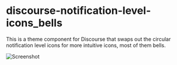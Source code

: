 # discourse-notification-level-icons_bells

This is a theme component for Discourse that swaps out the circular notification level icons for more intuitive icons, most of them bells.

![Screenshot](https://github.com/tomtjes/discourse-notification-level-icons_bells/screenshot.png)
